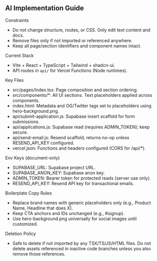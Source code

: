 ## AI Implementation Guide

Constraints

- Do not change structure, routes, or CSS. Only edit text content and docs.
- Remove files only if not imported or referenced anywhere.
- Keep all page/section identifiers and component names intact.

Current Stack

- Vite + React + TypeScript + Tailwind + shadcn-ui.
- API routes in `api/` for Vercel Functions (Node runtimes).

Key Files

- src/pages/Index.tsx: Page composition and section ordering.
- src/components/*: All UI sections. Text placeholders applied across components.
- index.html: Metadata and OG/Twitter tags set to placeholders using hero-background.png.
- api/submit-application.js: Supabase insert scaffold for form submissions.
- api/applications.js: Supabase read (requires ADMIN_TOKEN); keep secure.
- api/send-email.js: Resend scaffold; returns no-op unless RESEND_API_KEY configured.
- vercel.json: Functions and headers configured (CORS for /api/*).

Env Keys (document-only)

- SUPABASE_URL: Supabase project URL.
- SUPABASE_ANON_KEY: Supabase anon key.
- ADMIN_TOKEN: Bearer token for protected reads (server use only).
- RESEND_API_KEY: Resend API key for transactional emails.

Boilerplate Copy Rules

- Replace brand names with generic placeholders only (e.g., Product Name, Headline that does X).
- Keep CTA anchors and IDs unchanged (e.g., #signup).
- Use hero-background.png universally for social images until customized.

Deletion Policy

- Safe to delete if not imported by any TSX/TS/JS/HTML files. Do not delete assets referenced in inactive code branches unless you also remove those references.



